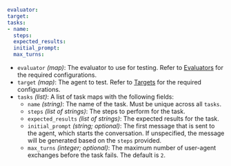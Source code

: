 ```yaml
evaluator:
target:
tasks:
- name:
  steps:
  expected_results:
  initial_prompt:
  max_turns:
```

- `evaluator` *(map)*: The evaluator to use for testing. Refer to [Evaluators](./evaluators.md) for the required configurations.
- `target` *(map)*: The agent to test. Refer to [Targets](./targets.md) for the required configurations.
- `tasks` *(list)*: A list of task maps with the following fields:
    - `name` *(string)*: The name of the task. Must be unique across all `tasks`.
    - `steps` *(list of strings)*: The steps to perform for the task.
    - `expected_results` *(list of strings)*: The expected results for the task.
    - `initial_prompt` *(string; optional)*: The first message that is sent to the agent, which starts the conversation. If unspecified, the message will be generated  based on the `steps` provided.
    - `max_turns` *(integer; optional)*: The maximum number of user-agent exchanges before the task fails. The default is `2`.
